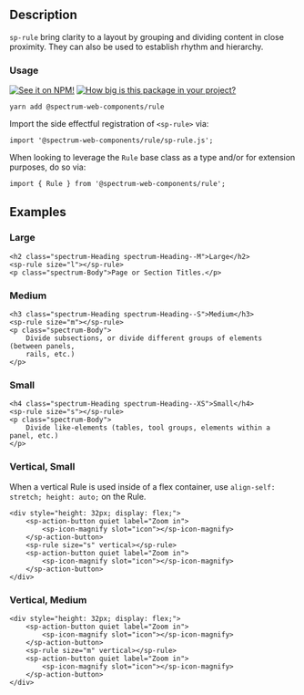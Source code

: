 ## Description

`sp-rule` bring clarity to a layout by grouping and dividing content in close proximity. They can also be used to establish rhythm and hierarchy.

### Usage

[![See it on NPM!](https://img.shields.io/npm/v/@spectrum-web-components/rule?style=for-the-badge)](https://www.npmjs.com/package/@spectrum-web-components/rule)
[![How big is this package in your project?](https://img.shields.io/bundlephobia/minzip/@spectrum-web-components/rule?style=for-the-badge)](https://bundlephobia.com/result?p=@spectrum-web-components/rule)

```
yarn add @spectrum-web-components/rule
```

Import the side effectful registration of `<sp-rule>` via:

```
import '@spectrum-web-components/rule/sp-rule.js';
```

When looking to leverage the `Rule` base class as a type and/or for extension purposes, do so via:

```
import { Rule } from '@spectrum-web-components/rule';
```

## Examples

### Large

```html-live
<h2 class="spectrum-Heading spectrum-Heading--M">Large</h2>
<sp-rule size="l"></sp-rule>
<p class="spectrum-Body">Page or Section Titles.</p>
```

### Medium

```html-live
<h3 class="spectrum-Heading spectrum-Heading--S">Medium</h3>
<sp-rule size="m"></sp-rule>
<p class="spectrum-Body">
    Divide subsections, or divide different groups of elements (between panels,
    rails, etc.)
</p>
```

### Small

```html-live
<h4 class="spectrum-Heading spectrum-Heading--XS">Small</h4>
<sp-rule size="s"></sp-rule>
<p class="spectrum-Body">
    Divide like-elements (tables, tool groups, elements within a panel, etc.)
</p>
```

### Vertical, Small

When a vertical Rule is used inside of a flex container, use `align-self: stretch; height: auto;` on the Rule.

```html-live
<div style="height: 32px; display: flex;">
    <sp-action-button quiet label="Zoom in">
        <sp-icon-magnify slot="icon"></sp-icon-magnify>
    </sp-action-button>
    <sp-rule size="s" vertical></sp-rule>
    <sp-action-button quiet label="Zoom in">
        <sp-icon-magnify slot="icon"></sp-icon-magnify>
    </sp-action-button>
</div>
```

### Vertical, Medium

```html-live
<div style="height: 32px; display: flex;">
    <sp-action-button quiet label="Zoom in">
        <sp-icon-magnify slot="icon"></sp-icon-magnify>
    </sp-action-button>
    <sp-rule size="m" vertical></sp-rule>
    <sp-action-button quiet label="Zoom in">
        <sp-icon-magnify slot="icon"></sp-icon-magnify>
    </sp-action-button>
</div>
```
